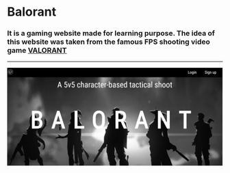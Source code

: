 # Balorant
### It is a gaming website made for learning purpose. The idea of this website was taken from the famous FPS shooting video game [VALORANT](https://playvalorant.com/en-us/?gclid=Cj0KCQiA-oqdBhDfARIsAO0TrGGNCeklH9QfG5htdlhDGp-6oAnmidV7uWD_L5Oy4bLy9SFNFkqWrlkaAk4HEALw_wcB&gclsrc=aw.ds) 
<hr>
<img src="./IMG/balo-read.png">
